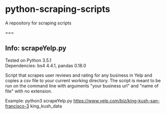 # python-scraping-scripts
A repository for scraping scripts 

===
## Info: scrapeYelp.py  
Tested on Python 3.5.1  
Dependencies: bs4 4.4.1, pandas 0.18.0   

Script that scrapes user reviews and rating for any business in Yelp and copies a csv file to your current working directory. The script is meant to be run on the command line with arguments "your business url" and "name of file" with no extension.  

Example: python3 scrapeYelp.py https://www.yelp.com/biz/king-kush-san-francisco-3 king_kush_data  
